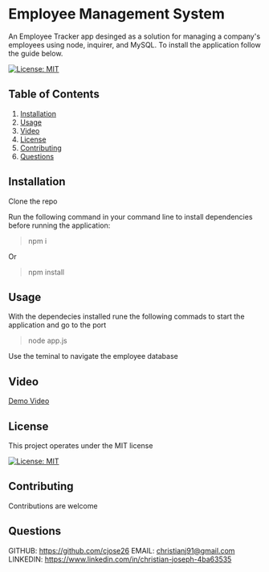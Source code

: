 # Employee Management System

An Employee Tracker app desinged as a solution for managing a company's employees using node, inquirer, and MySQL. To install the application follow the guide below.

[![License: MIT](https://img.shields.io/badge/License-MIT-yellow.svg)](https://opensource.org/licenses/MIT)

## Table of Contents

1. [Installation](#Installation)
2. [Usage](#Usage)
3. [Video](#Video)
4. [License](#License)
5. [Contributing](#Contributing)
6. [Questions](#Questions)

## Installation

Clone the repo

Run the following command in your command line to install dependencies before running the application:

> npm i

Or

> npm install

## Usage

With the dependecies installed rune the following commads to start the application and go to the port

> node app.js

Use the teminal to navigate the employee database

## Video

<a href="https://drive.google.com/file/d/1Cf3QgbpJjQrepCnMl8darf9OvXS6EH1z/view">Demo Video</a>
<br>

## License

This project operates under the MIT license

[![License: MIT](https://img.shields.io/badge/License-MIT-yellow.svg)](https://opensource.org/licenses/MIT)

## Contributing

Contributions are welcome

## Questions

GITHUB: https://github.com/cjose26
EMAIL: christianj91@gmail.com
LINKEDIN: https://www.linkedin.com/in/christian-joseph-4ba63535
